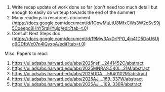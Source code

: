 1. Write recap update of work done so far (don't need too much detail but enough to easily do writeup towards the end of the summer)
2. Many readings in resources document (https://docs.google.com/document/d/1ObwMuLtU8MfxCWs3W2cSvS9j5Coeepc8HhY5rqHYujg/edit?tab=t.0)
3. Consult Next Steps doc (https://docs.google.com/document/d/19Mw3AxDrPPO_4jn41D5DoU6Ujq9GDfbVx07n4lQyxpA/edit?tab=t.0)


Misc. Papers to read:
1. https://ui.adsabs.harvard.edu/abs/2025nsf....2441452C/abstract
2. https://ui.adsabs.harvard.edu/abs/2025MNRAS.540L..21M/abstract
3. https://ui.adsabs.harvard.edu/abs/2025DDA....5640102M/abstract
4. https://ui.adsabs.harvard.edu/abs/2025AJ....169..337W/abstract
5. https://ui.adsabs.harvard.edu/abs/2025AJ....169..330R/abstract